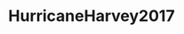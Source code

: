 ---
title: HurricaneHarvey2017
crosslinks:
- houston
- TropicalWeather
- livven
- HurricaneIrma2017
---